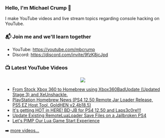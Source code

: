 ### Hello, I'm Michael Crump 👋

I make YouTube videos and live stream topics regarding console hacking on YouTube. 

### 📬 Join me and we'll learn together

- YouTube: https://youtube.com/mbcrump
- Discord: https://discord.com/invite/9fzK8jcJpd

### 📺 Latest YouTube Videos

<div align="center">

[<img src="https://img.shields.io/badge/-Subscribe-red?style=for-the-badge&logo=youtube&logoColor=white"/>](https://www.youtube.com/c/mbcrump?sub_confirmation=1)

</div>

<!-- YOUTUBE:START -->
- [From Stock Xbox 360 to Homebrew using Xbox360BadUpdate &lpar;Updated Stage 3&rpar; and XeUnshackle.](https://www.youtube.com/watch?v=x5SG1MENfDk)
- [PlayStation Homebrew News &lpar;PS4 12.50 Remote Jar Loader Release, PS5 EZ Host Tool, GoldHEN v2.4b18.5&rpar;](https://www.youtube.com/watch?v=Ct-Rnb5D_6c)
- [It&#39;s getting HOT in HERE! BD-JB for PS4 12.50 and Laps3c0re!!!](https://www.youtube.com/watch?v=DWTrTesv8S8)
- [Update Existing RemoteLuaLoader Save Files on a Jailbroken PS4](https://www.youtube.com/watch?v=SF6MBF7q51A)
- [Let&#39;s PIMP Our Lua Game Start Experience](https://www.youtube.com/watch?v=YSGSdOUkK8Y)
<!-- YOUTUBE:END -->

➡️ [more videos...](https://youtube.com/mbcrump)

